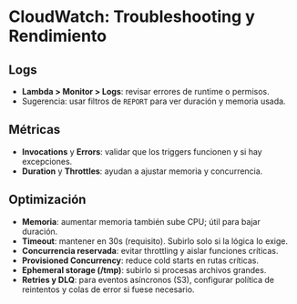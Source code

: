 # CloudWatch: Troubleshooting y Rendimiento

## Logs
- **Lambda > Monitor > Logs**: revisar errores de runtime o permisos.
- Sugerencia: usar filtros de `REPORT` para ver duración y memoria usada.

## Métricas
- **Invocations** y **Errors**: validar que los triggers funcionen y si hay excepciones.
- **Duration** y **Throttles**: ayudan a ajustar memoria y concurrencia.

## Optimización
- **Memoria**: aumentar memoria también sube CPU; útil para bajar duración.
- **Timeout**: mantener en 30s (requisito). Subirlo solo si la lógica lo exige.
- **Concurrencia reservada**: evitar throttling y aislar funciones críticas.
- **Provisioned Concurrency**: reduce cold starts en rutas críticas.
- **Ephemeral storage (/tmp)**: subirlo si procesas archivos grandes.
- **Retries y DLQ**: para eventos asíncronos (S3), configurar política de reintentos y colas de error si fuese necesario.
